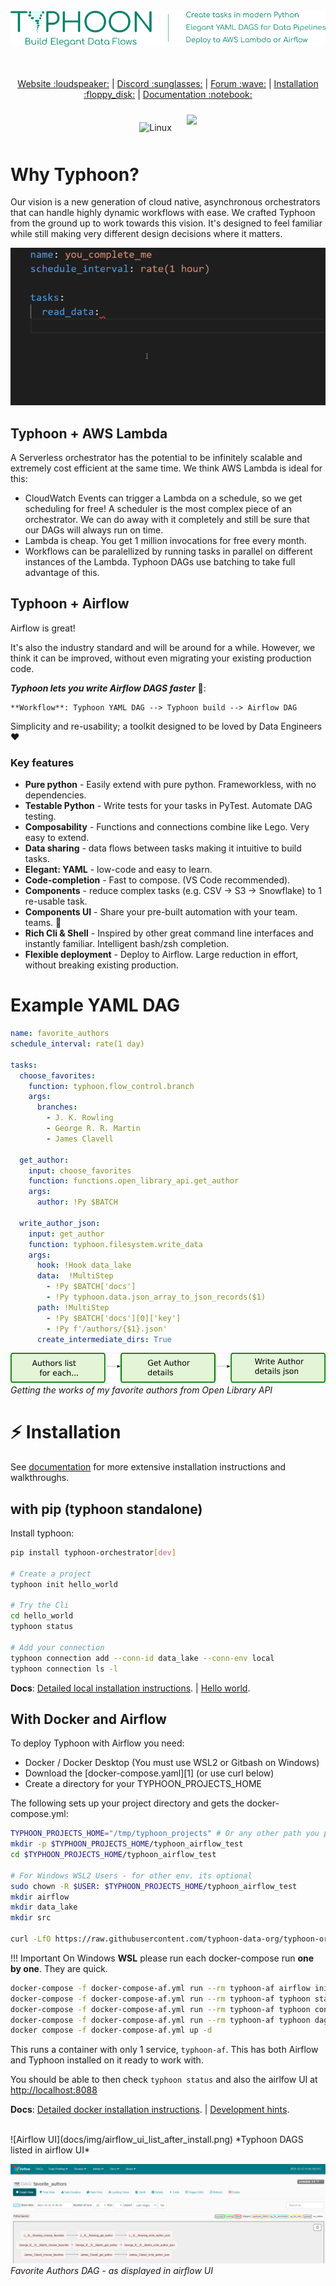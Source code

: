 <br>
<br>️
<p align="center">
    <img src="https://raw.githubusercontent.com/typhoon-data-org/typhoon-orchestrator/f1520188bd639f9a63cf59cdc89d587096d0de4e/docs/img/typhoon_logo_large_tagline_extended.png" >
</p>
<p align="center">
<br>
<br>
 <a target="_blank" href="https://typhoon-data-org.github.io/website/">Website :loudspeaker:</a> |
 <a target="_blank" href="https://discord.gg/XxV5MAF8Xt">Discord :sunglasses:</a> |
 <a target="_blank" href="https://typhoon.talkyard.net/">Forum :wave:</a> |
 <a target="_blank" href="https://typhoon-data-org.github.io/typhoon-orchestrator/getting-started/installation/">Installation :floppy_disk:</a> |
 <a target="_blank" href="https://typhoon-data-org.github.io/typhoon-orchestrator/index.html">Documentation :notebook: </a>

<p align="center">
<img style="margin: 10px" src="https://img.shields.io/github/license/typhoon-data-org/typhoon-orchestrator.svg" alt="Linux" height="20" />
<img style="margin: 10px" src="https://github.com/typhoon-data-org/typhoon-orchestrator/actions/workflows/docker-image.yml/badge.svg" />
</p>



# Why Typhoon?

Our vision is a new generation of cloud native, asynchronous orchestrators that can handle highly dynamic workflows with ease. We crafted Typhoon from the ground up to work towards this vision. It's designed to feel familiar while still making very different design decisions where it matters. 

<p align="center">
<img src="https://raw.githubusercontent.com/typhoon-data-org/typhoon-orchestrator/main/docs/img/readme_montage.gif" alt="Typhoon overview montage" >
</p>

## Typhoon + AWS Lambda

A Serverless orchestrator has the potential to be infinitely scalable and extremely cost efficient at the same time. We think AWS Lambda is ideal for this:

- CloudWatch Events can trigger a Lambda on a schedule, so we get scheduling for free! A scheduler is the most complex piece of an orchestrator. We can do away with it completely and still be sure that our DAGs will always run on time.
- Lambda is cheap. You get 1 million invocations for free every month.
- Workflows can be paralellized by running tasks in parallel on different instances of the Lambda. Typhoon DAGs use batching to take full advantage of this.

## Typhoon + Airflow

Airflow is great! 

It's also the industry standard and will be around for a while. However, we think it can be improved, without even migrating your existing production code.  

***Typhoon lets you write Airflow DAGS faster*** :rocket::
  
    **Workflow**: Typhoon YAML DAG --> Typhoon build --> Airflow DAG 

Simplicity and re-usability; a toolkit designed to be loved by Data Engineers :heart:

### Key features

- **Pure python** - Easily extend with pure python. Frameworkless, with no dependencies.
- **Testable Python** - Write tests for your tasks in PyTest. Automate DAG testing. 
- **Composability** - Functions and connections combine like Lego. Very easy to extend.
- **Data sharing** - data flows between tasks making it intuitive to build tasks.
- **Elegant: YAML** - low-code and easy to learn.
- **Code-completion** - Fast to compose. (VS Code recommended).
- **Components** - reduce complex tasks (e.g. CSV → S3 → Snowflake) to 1 re-usable task.
- **Components UI** -  Share your pre-built automation with your team. teams. :raised_hands:
- **Rich Cli & Shell** - Inspired by other great command line interfaces and instantly familiar. Intelligent bash/zsh completion.
- **Flexible deployment** - Deploy to Airflow. Large reduction in effort, without breaking existing production.

# Example YAML DAG
    
```yaml
name: favorite_authors
schedule_interval: rate(1 day)

tasks:
  choose_favorites:
    function: typhoon.flow_control.branch
    args:
      branches:
        - J. K. Rowling
        - George R. R. Martin
        - James Clavell

  get_author:
    input: choose_favorites
    function: functions.open_library_api.get_author
    args:
      author: !Py $BATCH

  write_author_json:
    input: get_author
    function: typhoon.filesystem.write_data    
    args:
      hook: !Hook data_lake
      data:  !MultiStep
        - !Py $BATCH['docs']
        - !Py typhoon.data.json_array_to_json_records($1)
      path: !MultiStep 
        - !Py $BATCH['docs'][0]['key']
        - !Py f'/authors/{$1}.json'
      create_intermediate_dirs: True
```


![Favorite Authors](docs/img/open_library_example_dag.png)
*Getting the works of my favorite authors from Open Library API*


# ⚡ Installation

See [documentation](https://typhoon-data-org.github.io/typhoon-orchestrator/getting-started/installation.html) for more extensive installation instructions and walkthroughs.

## with pip (typhoon standalone)

Install typhoon: 
```bash
pip install typhoon-orchestrator[dev]

# Create a project
typhoon init hello_world

# Try the Cli
cd hello_world
typhoon status

# Add your connection
typhoon connection add --conn-id data_lake --conn-env local
typhoon connection ls -l
```
**Docs**:  [Detailed local installation instructions](https://typhoon-data-org.github.io/typhoon-orchestrator/getting-started/installation.html#directories).  |  [Hello world](https://typhoon-data-org.github.io/typhoon-orchestrator/getting-started/installation.html#directories).


## With Docker and Airflow

To deploy Typhoon with Airflow you need: 

- Docker / Docker Desktop (You must use WSL2 or Gitbash on Windows) 
- Download the [docker-compose.yaml][1]  (or use curl below)
- Create a directory for your TYPHOON_PROJECTS_HOME

The following sets up your project directory and gets the docker-compose.yml:
```bash
TYPHOON_PROJECTS_HOME="/tmp/typhoon_projects" # Or any other path you prefer
mkdir -p $TYPHOON_PROJECTS_HOME/typhoon_airflow_test
cd $TYPHOON_PROJECTS_HOME/typhoon_airflow_test

# For Windows WSL2 Users - for other env. its optional 
sudo chown -R $USER: $TYPHOON_PROJECTS_HOME/typhoon_airflow_test
mkdir airflow
mkdir data_lake
mkdir src

curl -LfO https://raw.githubusercontent.com/typhoon-data-org/typhoon-orchestrator/master/docker-compose-af.yml
```

!!! Important
    On Windows **WSL** please run each docker-compose run **one by one**. They are quick.

```bash
docker-compose -f docker-compose-af.yml run --rm typhoon-af airflow initdb
docker-compose -f docker-compose-af.yml run --rm typhoon-af typhoon status
docker-compose -f docker-compose-af.yml run --rm typhoon-af typhoon connection add --conn-id data_lake --conn-env local  # Adding our first connection!
docker-compose -f docker-compose-af.yml run --rm typhoon-af typhoon dag build --all
docker compose -f docker-compose-af.yml up -d
```

This runs a container with only 1 service, `typhoon-af`. This has both Airflow and Typhoon installed on it ready to work with.

You should be able to then check `typhoon status` and also the airlfow UI at [http://localhost:8088](http://localhost:8088)

**Docs**:  [Detailed docker installation instructions](https://typhoon-data-org.github.io/typhoon-orchestrator/getting-started/installation.html#directories).  |  [Development hints](https://typhoon-data-org.github.io/typhoon-orchestrator/getting-started/installation.html#directories).

<br>
![Airflow UI](docs/img/airflow_ui_list_after_install.png)
*Typhoon DAGS listed in airflow UI*



![Airflow Favorite Author](docs/img/airflow_favorite_author_basic_dag.PNG)
*Favorite Authors DAG - as displayed in airflow UI*

